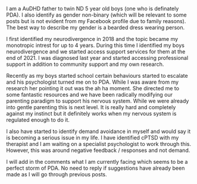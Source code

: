 I am a AuDHD father to twin ND 5 year old boys (one who is definately PDA). I also identify as gender non-binary (which will be relevant to some posts but is not evident from my Facebook profile due to family reasons). The best way to describe my gender is a bearded dress wearing person.

I first identified my neurodivergence in 2018 and the topic became my monotropic intrest for up to 4 years. During this time I identified my boys neurodivergence and we started access support services for them at the end of 2021. I was diagnosed last year and started accessing professional support in addition to community support and my own research.

Recently as my boys started school certain behaviours started to escalate and his psychologist turned me on to PDA. While I was aware from my research her pointing it out was the ah ha moment. She directed me to some fantastic resources and we have been radically modifying our parenting paradigm to support his nervous system. While we were already into gentle parenting this is next level. It is really hard and completely against my instinct but it definitely works when my nervous system is regulated enough to do it.

I also have started to identify demand avoidance in myself and would say it is becoming a serious issue in my life. I have identified cPTSD with my therapist and I am waiting on a specialist psychologist to work through this. However, this was around negative feedback / responses and not demand.

I will add in the comments what I am currently facing which seems to be a perfect storm of PDA. No need to reply if suggestions have already been made as I will go through previous posts. 